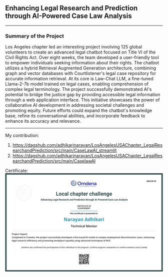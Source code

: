 
##  Enhancing Legal Research and Prediction through AI-Powered Case Law Analysis
---
### Summary of the Project
Los Angeles chapter led an interesting project involving 125 global volunteers to create an advanced legal chatbot focused on Title VI of the Civil Rights Act. Over eight weeks, the team developed a user-friendly tool to empower individuals seeking information about their rights. The chatbot utilizes a hybrid Retrieval Augmented Generation architecture, combining graph and vector databases with Courtlistener's legal case repository for accurate information retrieval. At its core is Law-Chat LLM, a fine-tuned Llama-2-7b model trained on legal cases, enabling comprehension of complex legal terminology. The project successfully demonstrated AI's potential to bridge the justice gap by providing accessible legal information through a web application interface. This initiative showcases the power of collaborative AI development in addressing societal challenges and promoting equity. Future efforts could expand the chatbot's knowledge base, refine its conversational abilities, and incorporate feedback to enhance its accuracy and relevance.

---

My contribution:
1. https://dagshub.com/adhikarinarayan/LosAngelesUSAChapter_LegalResearchandPrediction/src/main/CaseLawAI_streamlit
2. https://dagshub.com/adhikarinarayan/LosAngelesUSAChapter_LegalResearchandPrediction/src/main/CaselawAI


Certificate:
![ig](https://github.com/adhikarinarayan/omdena_lawcaseai/blob/main/Omdena%20Certificate.png?raw=true)
